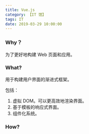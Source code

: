 ```yaml
---
title: Vue.js
category: 【IT 馆】
tags: IT
date: 2019-03-29 10:00:00
---
```


### Why？

为了更好地构建 Web 页面和应用。

### What?

用于构建用户界面的渐进式框架。

包括：

1. 虚拟 DOM。可以更高效地渲染界面。
2. 基于模板的响应式界面。
3. 组件化系统。

### How?
